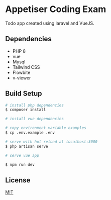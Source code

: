 # Appetiser Coding Exam

Todo app created using laravel and VueJS.

## Dependencies
- PHP 8
- vue
- Mysql
- Tailwind CSS
- Flowbite
- v-viewer

## Build Setup

```bash
# install php dependencies
$ composer install

# install vue dependencies

# copy environment variable examples
$ cp .env.example .env

# serve with hot reload at localhost:3000
$ php artisan serve

# serve vue app

$ npm run dev

```

## License
[MIT](https://choosealicense.com/licenses/mit/)

